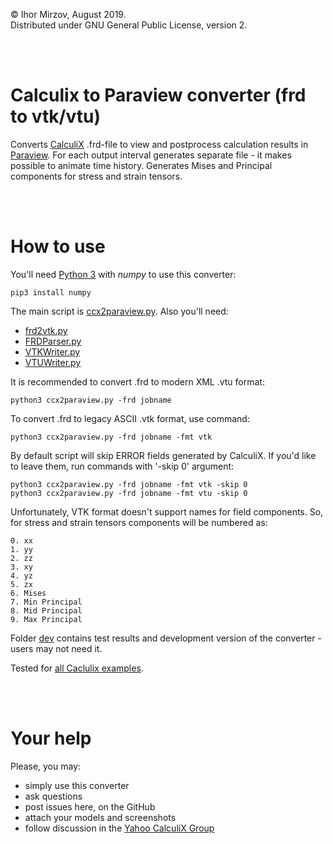 © Ihor Mirzov, August 2019.  
Distributed under GNU General Public License, version 2.

<br/><br/>



# Calculix to Paraview converter (frd to vtk/vtu)

Converts [CalculiX](http://www.dhondt.de/) .frd-file to view and postprocess calculation results in [Paraview](https://www.paraview.org/). For each output interval generates separate file - it makes possible to animate time history. Generates Mises and Principal components for stress and strain tensors.

<br/><br/>



# How to use

You'll need [Python 3](https://www.python.org/downloads/) with *numpy* to use this converter:

    pip3 install numpy

The main script is [ccx2paraview.py](ccx2paraview.py). Also you'll need:
- [frd2vtk.py](frd2vtk.py)
- [FRDParser.py](FRDParser.py)
- [VTKWriter.py](VTKWriter.py)
- [VTUWriter.py](VTUWriter.py)

It is recommended to convert .frd to modern XML .vtu format:

    python3 ccx2paraview.py -frd jobname

To convert .frd to legacy ASCII .vtk format, use command:

    python3 ccx2paraview.py -frd jobname -fmt vtk

By default script will skip ERROR fields generated by CalculiX. If you'd like to leave them, run commands with '-skip 0' argument:

    python3 ccx2paraview.py -frd jobname -fmt vtk -skip 0
    python3 ccx2paraview.py -frd jobname -fmt vtu -skip 0

Unfortunately, VTK format doesn't support names for field components. So, for stress and strain tensors components will be numbered as:

    0. xx
    1. yy
    2. zz
    3. xy
    4. yz
    5. zx
    6. Mises
    7. Min Principal
    8. Mid Principal
    9. Max Principal

Folder [dev](./dev/) contains test results and development version of the converter - users may not need it.

Tested for [all Caclulix examples](./dev/tests-examples/).

<br/><br/>



# Your help

Please, you may:

- simply use this converter
- ask questions
- post issues here, on the GitHub
- attach your models and screenshots
- follow discussion in the [Yahoo CalculiX Group](https://groups.yahoo.com/neo/groups/CALCULIX/conversations/topics/13712)
